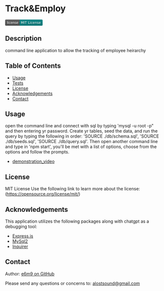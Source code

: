 # Track&Employ
<svg xmlns="http://www.w3.org/2000/svg" xmlns:xlink="http://www.w3.org/1999/xlink" width="122" height="20" role="img" aria-label="license: MIT License"><title>license: MIT License</title><linearGradient id="s" x2="0" y2="100%"><stop offset="0" stop-color="#bbb" stop-opacity=".1"/><stop offset="1" stop-opacity=".1"/></linearGradient><clipPath id="r"><rect width="122" height="20" rx="3" fill="#fff"/></clipPath><g clip-path="url(#r)"><rect width="47" height="20" fill="#555"/><rect x="47" width="75" height="20" fill="#008080"/><rect width="122" height="20" fill="url(#s)"/></g><g fill="#fff" text-anchor="middle" font-family="Verdana,Geneva,DejaVu Sans,sans-serif" text-rendering="geometricPrecision" font-size="110"><text aria-hidden="true" x="245" y="150" fill="#010101" fill-opacity=".3" transform="scale(.1)" textLength="370">license</text><text x="245" y="140" transform="scale(.1)" fill="#fff" textLength="370">license</text><text aria-hidden="true" x="835" y="150" fill="#010101" fill-opacity=".3" transform="scale(.1)" textLength="650">MIT License</text><text x="835" y="140" transform="scale(.1)" fill="#fff" textLength="650">MIT License</text></g></svg>

## Description
command line application to allow the tracking of employee heirarchy

## Table of Contents
- [Usage](#usage)
- [Tests](#tests)
- [License](#license)
- [Acknowledgements](#acknowledgements)
- [Contact](#contact)

## Usage
open the command line and connect with sql by typing 'mysql -u root -p" and then entering yr password. Create yr tables, seed the data, and run the query by typing the following in order: 'SOURCE ./db/schema.sql', 'SOURCE ./db/seeds.sql', 'SOURCE ./db/query.sql'. Then open another command line and type in 'npm start', you'll be met with a list of options, choose from the options and follow the prompts.

- [demonstration_video](https://drive.google.com/file/d/1f1oJkf-Ppltj7tccG3G4xh1S9Ktq8ITC/view?usp=sharing)

## License
MIT License
Use the following link to learn more about the license: (https://opensource.org/license/mit/)

## Acknowledgements
This application utilizes the following packages along with chatgpt as a debugging tool:

- [Express.js](https://www.npmjs.com/package/express)
- [MySql2](https://www.npmjs.com/package/mysql2)
- [Inquirer](https://www.npmjs.com/package/inquirer/v/8.2.4)
  
## Contact
Author:
  [e6m9 on GitHub](https://github.com/e6m9)

Please send any questions or concerns to:
  alostsound@gmail.com